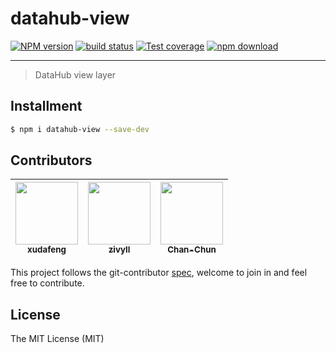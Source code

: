# datahub-view

[![NPM version][npm-image]][npm-url]
[![build status][travis-image]][travis-url]
[![Test coverage][coveralls-image]][coveralls-url]
[![npm download][download-image]][download-url]

[npm-image]: https://img.shields.io/npm/v/datahub-view.svg?style=flat-square
[npm-url]: https://npmjs.org/package/datahub-view
[travis-image]: https://img.shields.io/travis/macacajs/datahub-view.svg?style=flat-square
[travis-url]: https://travis-ci.org/macacajs/datahub-view
[coveralls-image]: https://img.shields.io/coveralls/macacajs/datahub-view.svg?style=flat-square
[coveralls-url]: https://coveralls.io/r/macacajs/datahub-view?branch=master
[download-image]: https://img.shields.io/npm/dm/datahub-view.svg?style=flat-square
[download-url]: https://npmjs.org/package/datahub-view

---

> DataHub view layer

## Installment

```bash
$ npm i datahub-view --save-dev
```

<!-- GITCONTRIBUTOR_START -->

## Contributors

|[<img src="https://avatars1.githubusercontent.com/u/1011681?v=4" width="100px;"/><br/><sub><b>xudafeng</b></sub>](https://github.com/xudafeng)<br/>|[<img src="https://avatars1.githubusercontent.com/u/11460601?v=4" width="100px;"/><br/><sub><b>zivyll</b></sub>](https://github.com/zivyll)<br/>|[<img src="https://avatars1.githubusercontent.com/u/17233599?v=4" width="100px;"/><br/><sub><b>Chan-Chun</b></sub>](https://github.com/Chan-Chun)<br/>
| :---: | :---: | :---: |


This project follows the git-contributor [spec](https://github.com/xudafeng/git-contributor.git), welcome to join in and feel free to contribute.
<!-- GITCONTRIBUTOR_END -->

## License

The MIT License (MIT)

